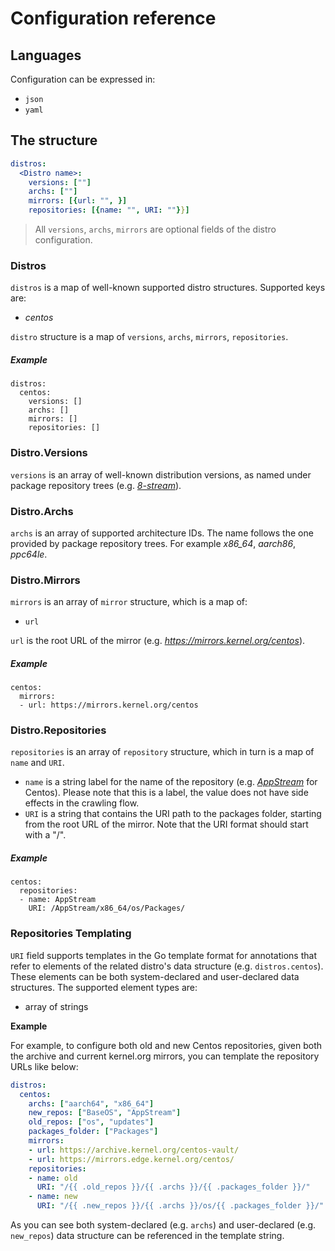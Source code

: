# Configuration reference

## Languages

Configuration can be expressed in:
- `json`
- `yaml`

## The structure

```yaml
distros:
  <Distro name>:
    versions: [""]
    archs: [""]
    mirrors: [{url: "", }]
    repositories: [{name: "", URI: ""}}]
```

> All `versions`, `archs`, `mirrors` are optional fields of the distro configuration.

### Distros

`distros` is a map of well-known supported distro structures. Supported keys are:
- *centos*
 
`distro` structure is a map of `versions`, `archs`, `mirrors`, `repositories`.

##### Example

```
distros:
  centos:
    versions: []
    archs: []
    mirrors: []
    repositories: []
```

### Distro.Versions

`versions` is an array of well-known distribution versions, as named under package repository trees (e.g. [*8-stream*](http://mirrors.edge.kernel.org/centos/8-stream/)).

### Distro.Archs

`archs` is an array of supported architecture IDs. The name follows the one provided by package repository trees.
For example *x86_64*, *aarch86*, *ppc64le*.
 
### Distro.Mirrors

`mirrors` is an array of `mirror` structure, which is a map of:
- `url`

`url` is the root URL of the mirror (e.g. *https://mirrors.kernel.org/centos*).

##### Example

```
centos:
  mirrors:
  - url: https://mirrors.kernel.org/centos
```

### Distro.Repositories

`repositories` is an array of `repository` structure, which in turn is a map of `name` and `URI`.

- `name` is a string label for the name of the repository (e.g. [*AppStream*](http://mirrors.edge.kernel.org/centos/8-stream/AppStream/) for Centos). Please note that this is a label, the value does not have side effects in the crawling flow.
- `URI` is a string that contains the URI path to the packages folder, starting from the root URL of the mirror. Note that the URI format should start with a "/".

##### Example

```
centos:
  repositories:
  - name: AppStream
    URI: /AppStream/x86_64/os/Packages/
```

### Repositories Templating

`URI` field supports templates in the Go template format for annotations that refer to elements of the related distro's data structure (e.g. `distros.centos`). These elements can be both system-declared and user-declared data structures.
The supported element types are:
- array of strings

**Example**

For example, to configure both old and new Centos repositories, given both the archive and current kernel.org mirrors, you can template the repository URLs like below:

```yaml
distros:
  centos:
    archs: ["aarch64", "x86_64"]
    new_repos: ["BaseOS", "AppStream"]
    old_repos: ["os", "updates"]
    packages_folder: ["Packages"]
    mirrors:
    - url: https://archive.kernel.org/centos-vault/
    - url: https://mirrors.edge.kernel.org/centos/
    repositories:
    - name: old
      URI: "/{{ .old_repos }}/{{ .archs }}/{{ .packages_folder }}/"
    - name: new
      URI: "/{{ .new_repos }}/{{ .archs }}/os/{{ .packages_folder }}/"
```

As you can see both system-declared (e.g. `archs`) and user-declared (e.g. `new_repos`) data structure can be referenced in the template string.
